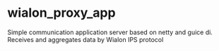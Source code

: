 # wialon_proxy_app
Simple communication application server based on netty and guice di. Receives and aggregates data by Wialon IPS protocol
